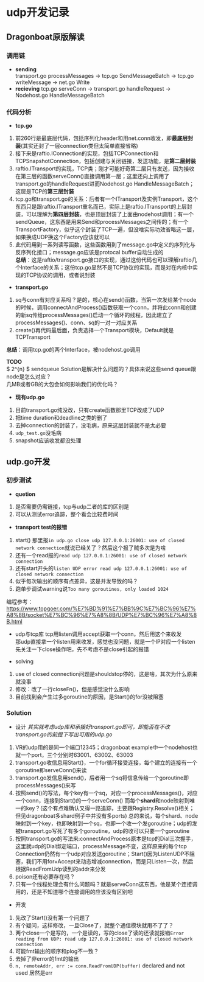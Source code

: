 # udp开发记录 #

## Dragonboat原版解读 ##

### 调用链 ###   
- **sending**  
transport.go processMessages -> tcp.go SendMessageBatch -> tcp.go writeMessage -> net.go Write  
- **recieving**
tcp.go serveConn -> transport.go handleRequest -> Nodehost.go HandleMessageBatch  

### 代码分析 ###

- **tcp.go**

1. 前260行是最底层代码，包括序列化header和用net.conn收发，即**最底层封装**(其实还封了一层connection类但太简单直接省略)
2. 接下来是raftio.IConnection的实现，包括TCPConnection和TCPSnapshotConnection，包括创建与关闭链接，发送功能，是**第二层封装**
3. raftio.ITransport的实现，TCP类；刚才可能好奇第二层只有发送，因为接收在第三层的函数serveConn()直接调用第一层；这里还向上调用了transport.go的handleRequest进而Nodehost.go HandleMessageBatch；这层是TCP的**第三层封装**
4. tcp.go和transport.go的关系：后者有一个ITransport及实例Transport，这个东西只是跟raftio.ITransport重名而已，实际上是raftio.ITransport的上层封装，可以理解为**第四层封装**，也是顶层封装了上面由nodehost调用；有一个sendQueue，这东西是用来Send和processMessages之间传的；有一个TransportFactory，似乎这个封装了TCP一遍，但没啥实际功效省略这一层，如果换成UDP换这个Factory应该就可以
5. 此代码用到一系列读写函数，这些函数用到了message.go中定义的序列化与反序列化接口；message.go应该是protocal buffer自动生成的  
**总结**：这是raftio/transport.go接口的实现，通过这份代码也可以理解raftio几个Interface的关系；这份tcp.go显然不是TCP协议的实现，而是对在内核中实现的TCP协议的调用，或者说封装  
 
- **transport.go**

1. sq与conn有对应关系吗？是的，核心在send()函数，当第一次发给某个node的时候，调用connectAndProcess()函数获取一个conn，并将此conn和创建的新sq传给processMessages()启动一个循环的线程，因此建立了processMessages()、conn、sq的一对一对应关系
2. create()再代码最后面，负责选择一个Transport模块，Default就是TCPTransport

**总结**：调用tcp.go的两个Interface，被nodehost.go调用  

**TODO**    
$ 2^{n} $ sendqueue Solution是解决什么问题的？具体来说这些send queue跟node是怎么对应？  
几MB或者GB的大包会如何影响我们的优化吗？  

- **现有udp.go**

1. 目前transport.go纯没改，只有create函数那里TCP改成了UDP  
2. 把time duration和deadline之类的删了  
3. 去掉connection的封装了，没毛病，原来这层封装就不是太必要
4. `udp_test.go`没毛病  
5. snapshot应该收发都没处理

## udp.go开发 ##

### 初步测试 ###

- **quetion**
1. 是否需要仍需链接，tcp与udp二者的库的区别是  
2. 可以从测试error追踪，整个看会比较费时间

- **transport test的报错**
1. start() 那里报`in udp.go close udp 127.0.0.1:26001: use of closed network connection`就说已经关了？然后这个报了贼多次是为啥  
2. 还有一个read报的`read udp 127.0.0.1:26001: use of closed network connection` 
3. 还有start开头的`listen UDP error read udp 127.0.0.1:26001: use of closed network connection`     
4. 似乎每次输出的顺序有点差异，这是并发导致的吗？  
5. 跑单步调试warning说`Too many goroutines, only loaded 1024`  

编程参考：https://www.topgoer.com/%E7%BD%91%E7%BB%9C%E7%BC%96%E7%A8%8B/socket%E7%BC%96%E7%A8%8B/UDP%E7%BC%96%E7%A8%8B.html  

- udp与tcp库
tcp用listen调用accept获取一个conn，然后用这个来收发  
那udp直接拿一个listen用来收发，感觉也没问题，就是一个IP对应一个listen  
先关注一下close操作吧，先不考虑不是close引起的报错  

- solving
1. use of closed connection问题是shouldstop停的，这是啥，其次为什么原来就没事   
2. 修改：改了一行closeFn()，但是感觉没什么影响  
3. 目前找到会产生过多goroutine的原因，是Start()的for没被阻塞

### Solution ###

- 设计
*其实就考虑udp库和承接好transport.go即可，即能否在不改transport.go的前提下写出可用的udp.go*  

1. VR的udp用的是同一个端口12345；dragonboat example中一个nodehost也就一个port，三个分别时63001、63002、63003
2. transport.go收信息用Start()，一个for循环接受连接，每个建立的连接有一个goroutine即serveConn()来读
3. transport.go发信息用send()，后者用一个sq将信息传给一个goroutine即processMessages()来写
4. 按照send()的写法，每个key有一个sq，对应一个processMessages()，对应一个conn，连接到Start()的一个serveConn()
而每个**shard**和node映射到唯一的key？(这个有点难确认又得一路追踪，主要跟Registry.Resolve()相关；但见dragonboat多shard例子中并没有多ports) 总的来说，每个shard、node映射到一个key，也即映射到一个sq，也即一个收一个发goroutine；udp的发被transport.go写死了有多个goroutine，udp的收可以只要一个goroutine
5. 按照transport.go的写法来:connectAndProcess原本是tcp的Dial三次握手，这里就udp的Dial绑定端口，processMessage不变，这样原来的每个tcp Connection仍然有一个udp对应发送goroutine；Start()因为ListenUDP不阻塞，我们不用for+Accept来动态增减connection，而是只Listen一次，然后根据ReadFromUdp读到的addr来分发
6. poison还有必要存在吗？
7. 只有一个线程处理会有什么问题吗？就是serveConn这东西，他是某个连接调用的，还是不知道哪个连接调用的应该没有区别吧

- 开发

1. 先改了Start()没有第一个问题了
2. 有个疑问，这样修改，一旦Close了，就整个通信模块就用不了了？  
3. 两个close一个是写的，一个是读的，写的close了读的还读就报错`Error reading from UDP: read udp 127.0.0.1:26001: use of closed network connection`  
4. 可能fmt输出的顺序和plog不一致？
5. 去掉了非error的fmt的输出
6. `n, remoteAddr, err := conn.ReadFromUDP(buffer)` declared and not used 居然是err  
